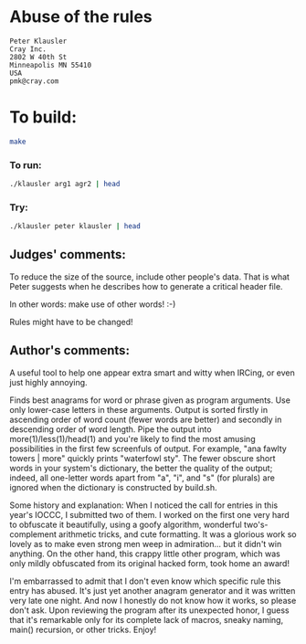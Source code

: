 # Abuse of the rules

    Peter Klausler
    Cray Inc.
    2802 W 40th St
    Minneapolis MN 55410
    USA
    pmk@cray.com

# To build:

```sh
make
```

### To run:

```sh
./klausler arg1 agr2 | head
```

### Try:

```sh
./klausler peter klausler | head
```

## Judges' comments:

To reduce the size of the source, include other people's data.
That is what Peter suggests when he describes how to generate
a critical header file.

In other words: make use of other words!  :-)

Rules might have to be changed!

## Author's comments:

A useful tool to help one appear extra smart and witty when IRCing, or even
just highly annoying.

Finds best anagrams for word or phrase given as program arguments. Use only
lower-case letters in these arguments. Output is sorted firstly in ascending
order of word count (fewer words are better) and secondly in descending order
of word length. Pipe the output into more(1)/less(1)/head(1) and you're likely
to find the most amusing possibilities in the first few screenfuls of output.
For example, "ana fawlty towers | more" quickly prints "waterfowl sty". The
fewer obscure short words in your system's dictionary, the better the quality
of the output; indeed, all one-letter words apart from "a", "i", and "s" (for
plurals) are ignored when the dictionary is constructed by build.sh.

Some history and explanation: When I noticed the call for entries in this
year's IOCCC, I submitted two of them. I worked on the first one very hard to
obfuscate it beautifully, using a goofy algorithm, wonderful two's-complement
arithmetic tricks, and cute formatting. It was a glorious work so lovely as to
make even strong men weep in admiration... but it didn't win anything. On the
other hand, this crappy little other program, which was only mildly obfuscated
from its original hacked form, took home an award!

I'm embarrassed to admit that I don't even know which specific rule this entry
has abused. It's just yet another anagram generator and it was written very
late one night. And now I honestly do not know how it works, so please don't
ask. Upon reviewing the program after its unexpected honor, I guess that it's
remarkable only for its complete lack of macros, sneaky naming, main()
recursion, or other tricks. Enjoy!
